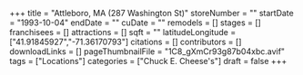 +++
title = "Attleboro, MA (287 Washington St)"
storeNumber = ""
startDate = "1993-10-04"
endDate = ""
cuDate = ""
remodels = []
stages = []
franchisees = []
attractions = []
sqft = ""
latitudeLongitude = ["41.91845927","-71.36170793"]
citations = []
contributors = []
downloadLinks = []
pageThumbnailFile = "1C8_gXmCr93g87b04xbc.avif"
tags = ["Locations"]
categories = ["Chuck E. Cheese's"]
draft = false
+++
